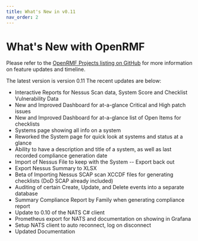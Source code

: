 ```yaml
---
title: What's New in v0.11
nav_order: 2
---
```


# What's New with OpenRMF

Please refer to the <a href="https://github.com/Cingulara?tab=projects" target="_blank">OpenRMF Projects listing on GitHub</a> for more information on feature updates and timeline.

The latest version is version 0.11 The recent updates are below:
* Interactive Reports for Nessus Scan data, System Score and Checklist Vulnerability Data
* New and Improved Dashboard for at-a-glance Critical and High patch issues
* New and Improved Dashboard for at-a-glance list of Open Items for checklists
* Systems page showing all info on a system
* Reworked the System page for quick look at systems and status at a glance
* Ability to have a description and title of a system, as well as last recorded compliance generation date
* Import of Nessus File to keep with the System -- Export back out
* Export Nessus Summary to XLSX
* Beta of Importing Nessus SCAP scan XCCDF files for generating checklists (DoD SCAP already included)
* Auditing of certain Create, Update, and Delete events into a separate database
* Summary Compliance Report by Family when generating compliance report
* Update to 0.10 of the NATS C# client
* Prometheus export for NATS and documentation on showing in Grafana
* Setup NATS client to auto reconnect, log on disconnect
* Updated Documentation